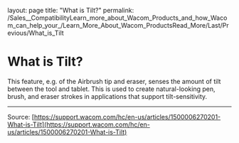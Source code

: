 layout: page
title: "What is Tilt?"
permalink: /Sales__CompatibilityLearn_more_about_Wacom_Products_and_how_Wacom_can_help_your_/Learn_More_About_Wacom_ProductsRead_More/Last/Previous/What_is_Tilt

# What is Tilt?

This feature, e.g. of the Airbrush tip and eraser, senses the amount of tilt between the tool and tablet. This is used to create natural-looking pen, brush, and eraser strokes in applications that support tilt-sensitivity.

---
Source: [https://support.wacom.com/hc/en-us/articles/1500006270201-What-is-Tilt](https://support.wacom.com/hc/en-us/articles/1500006270201-What-is-Tilt)
